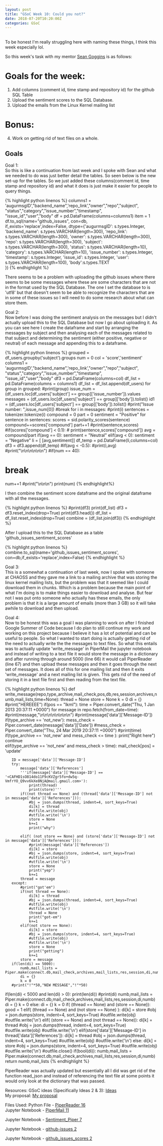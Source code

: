 ```yaml
---
layout: post
title: "GSoC Week 10: Could you not?"
date: 2018-07-20T10:20:00Z
categories: GSoC
---
```

<br>
To be honest I'm really struggling here with naming these things, I think this week especially lol.

So this week's task with my mentor [Sean Goggins](http://www.seangoggins.net/) is as follows:

# Goals for the week:
1. Add columns (comment id, time stamp and repository id) for the github SQL Table
2. Upload the sentiment scores to the SQL Database.
3. Upload the emails from the Linux Kernel mailing list

# Bonus:
4) Work on getting rid of text files on a whole.


## Goals

Goal 1:<br>
So this is like a continuation from last week and I spoke with Sean and what we needed to do was just better detail the tables. So seen below is the new set-up for the tables. So we just added these columns(comment id, time stamp and repository id) and what it does is just make it easier for people to query things. 

{% highlight python linenos %}
columns1 = 'augurmsgID',"backend_name",'repo_link',"owner","repo","subject",\
         "status","category","issue_number","timestamp",\
         "issue_id","user","body"
df = pd.DataFrame(columns=columns1)
item = 1
df.to_sql(name="github_issues", con=db,\
   if_exists='replace',index=False,
   dtype={'augurmsgID': s.types.Integer,
           'backend_name': s.types.VARCHAR(length=300),
           'repo_link': s.types.VARCHAR(length=300),
           'owner': s.types.VARCHAR(length=300),
           'repo': s.types.VARCHAR(length=300),
           'subject': s.types.VARCHAR(length=300),
           'status': s.types.VARCHAR(length=10),
           'category': s.types.VARCHAR(length=10),
           'issue_number': s.types.Integer,
           'timestamp': s.types.Integer,
           'issue_id': s.types.Integer,
           'user': s.types.VARCHAR(length=100),
           'body':s.types.TEXT             
   })
{% endhighlight %}

There seems to be a problem with uploading the github issues where there seems to be some messages where these are some characters that are not in the format used by the SQL Database. The one I set the database to is 'utf8' but that doesn't seem to be able to recognize the characters that are in some of these issues so I will need to do some research about what can store them.

Goal 2:<br>
Now before I was doing the sentiment analysis on the messages but I didn't actually upload this to the SQL Database but now I go about uploading it. As you can see here I create the dataframe and start by arranging the messages by subject and then analysing each of the messages related to that subject and determining the sentiment (either positive, negative or neutral) of each message and appending this to a dataframe.

{% highlight python linenos %}
grouped = df_users.groupby('subject').groups
num = 0
col = 'score','sentiment'
columns1 = 'augurmsgID',"backend_name",'repo_link',"owner","repo","subject",\
         "status","category","issue_number","timestamp",\
         "issue_id","user","body"
df3 = pd.DataFrame(columns=col)
df_list = pd.DataFrame(columns = columns1)
df_list = df_list.append(df_users)
for group in grouped:
   #print(group)
   issue_num = (df_users.loc[df_users['subject'] == group]['issue_number']).values
   messages = (df_users.loc[df_users['subject'] == group]['body']).tolist()
   id1 = (df_users.loc[df_users['subject'] == group]['body']).tolist()
   #print("Issue number: ",issue_num[0])
   #break
   for i in messages:
       #print(i)
       sentences = tokenizer.tokenize(i)
       compound = 0
       part = 0
       sentiment = "Positive"
       for sentence in sentences:
           scores = sid.polarity_scores(sentence)
           compound+=scores['compound']
           part+=1
           #print(sentence,scores)
           #if(scores['compound'] < 0.1):
           #    print(sentence,scores['compound'])
       avg = compound/part
       if(avg == 0):
           sentiment = "Neutral"
       elif(avg < 0):
           sentiment = "Negative"
       li = [ [avg,sentiment]]
       df_temp = pd.DataFrame(li,columns=col)
       df3 = df3.append(df_temp)
       #if(avg < -0.5):
           #print(i,avg)
           #print("\n\n\n\n\n\n")
   #if(num == 40):
   #    break
   num+=1
   #print("\n\n\n")
print(num)
{% endhighlight%}

I then combine the sentiment score dataframe and the original dataframe with all the messages.

{% highlight python linenos %}
#print(df3)
print(df_list)
df3 = df3.reset_index(drop=True)
print(df3.head())
df_list = df_list.reset_index(drop=True)
combine = (df_list.join(df3))
{% endhighlight %}

After I upload this to the SQL Database as a table 'github_issues_sentiment_scores'

{% highlight python linenos %}
combine.to_sql(name='github_issues_sentiment_scores',\
              con=db,if_exists='replace',index=False)
{% endhighlight %}

Goal 3:<br>
This is a somewhat a continuation of last week, now I spoke with someone at CHAOSS and they gave me a link to a mailing archive that was storing the linux kernel mailing lists, but the problem was that it seemed like I could download them in chunks. Which is a problem because the main point of what I'm doing is to make things easier to download and analyse. But fear not I was put onto someone who actually has these emails, the only problem is that it is a large amount of emails (more than 3 GB) so it will take awhile to download and then upload.


Goal 4:<br>
Now to be honest this was a goal I was planning to work on after I finished Google Summer of Code because I do plan to still continue my work and working on this project because I believe it has a lot of potential and can be useful to people. So what I wanted to start doing is actually getting rid of the need to actually write the the messages to text files. So what this entails was to actually update 'write_message' in PiperMail the jupyter notebook and instead of writing to a text file it would store the message in a dictionary and after running through around 5000 (line 66) it would call PiperReader (line 67) and then upload these messages and then it goes through the next set of messages. It does all of this for one mailing list and then it exits 'write_message' and a next mailing list is given. This gets rid of the need of storing it in a text file first and then reading from the text file.


{% highlight python linenos %}
def write_message(repo,type_archive,mail_check,pos,db,res,session,archives,numb,mail_lists,time=None):
   thread = None
   store = None
   k = 0
   di = {}
   #print("HEREEEE")
   if(pos == "lkml"):
       time = Piper.convert_date("Thu, 1 Jan 2013 20:37:11 +0000")
   for message in repo.fetch(from_date=time):
       #print(message,"\n\n\n\n\n\n\n\n")
       #print(message['data']['Message-ID'])
       if(type_archive == 'not_new'):
           mess_check = Piper.convert_date(message['data']['Date'])
           #mess_check = Piper.convert_date("Thu, 24 Mar 2019 20:37:11 +0000")
           #print(time)
       if(type_archive == 'not_new' and mess_check <= time ):
           print("Right here")
           continue           
       elif(type_archive == 'not_new' and mess_check > time):
           mail_check[pos] = 'update'
          
       ID = message['data']['Message-ID']
       try:
           message['data']['References']
           '''if(message['data']['Message-ID'] == '<CAFHD1sO814do11F9cKVZgr5fo+dw5q-VmfrYO_Q9vv6kXe8NjA@mail.gmail.com>'):
               print(thread)
               print(store)'''                            
           if((not thread == None) and (thread['data']['Message-ID'] not in message['data']['References'])):
               #bj = json.dumps(thread, indent=4, sort_keys=True)
               di[k] = thread
               #utfile.write(obj)
               #utfile.write('\n')
               store = None
               k+=1
               print("why")
              
           elif( (not store == None) and (store['data']['Message-ID'] not in message['data']['References'])):
               #print(message['data']['References'])
               di[k] = store
               #bj = json.dumps(store, indent=4, sort_keys=True)
               #utfile.write(obj)
               #utfile.write('\n')
               store = None
               print("yep")
               k+=1
           thread = message
       except:
           #print("got'em")
           if(not thread == None):
               di[k] = thread
               #bj = json.dumps(thread, indent=4, sort_keys=True)
               #utfile.write(obj)
               #utfile.write('\n')
               thread = None
               print("got-em")
               k+=1
           elif(not store == None):
               di[k] = store
               #bj = json.dumps(store, indent=4, sort_keys=True)
               #utfile.write(obj)
               #utfile.write('\n')
               store = None
               print("getting")
               k+=1
           store = message
       if(len(di) == 5000):
           numb,mail_lists = Piper.make(connect.db,mail_check,archives,mail_lists,res,session,di,numb)
           di = {}
           k = 0
       #print("!"*50,"NEW MESSAGE","!"*50)
   if(len(di) < 5000 and len(di) > 0):
       print(len(di))
       #print(di)
       numb,mail_lists = Piper.make(connect.db,mail_check,archives,mail_lists,res,session,di,numb)
       di = {}
       k = 0
   else:
       di = {}
       k = 0
   if( (thread == None) and (store == None)):
       good = 1
   elif( (thread == None) and (not store == None) ):
       di[k] = store
       #obj = json.dumps(store, indent=4, sort_keys=True)
       #outfile.write(obj)
       #outfile.write('\n')
   elif( (store == None) and (not thread == None)):
       di[k] = thread
       #obj = json.dumps(thread, indent=4, sort_keys=True)
       #outfile.write(obj)
       #outfile.write('\n')
   elif(store['data']['Message-ID'] in thread['data']['References']):
       di[k] = thread
       #obj = json.dumps(thread, indent=4, sort_keys=True)
       #outfile.write(obj)
       #outfile.write('\n')
   else:
       di[k] = store
       #obj = json.dumps(store, indent=4, sort_keys=True)
       #outfile.write(obj)
       #outfile.write('\n') 
   #outfile.close()
   if(bool(di)):
       numb,mail_lists = Piper.make(connect.db,mail_check,archives,mail_lists,res,session,di,numb)
   return numb,mail_lists
{% endhighlight %}

PiperReader was actually updated but essentially all I did was get rid of the function read_json and instead of referencing the text file at some points it would only look at the dictionary that was passed.


Resources:
GSoC ideas (Specifically Ideas 2 & 3): [Ideas](https://wiki.linuxfoundation.org/chaoss/gsoc-ideas)<br>
My proposal: [My proposal](https://github.com/kmn5409/chaoss-microtasks/blob/master/GSoC-2018-Keanu-Nichols-CHAOSS-proposal.pdf)


Files Used:
Python File - [PiperReader 16](https://github.com/kmn5409/GSoC_CHAOSS/blob/master/Augur/Perceval/PiperReader%2016.py)<br>
Jupyter Notebook - [PiperMail 11](https://github.com/kmn5409/GSoC_CHAOSS/blob/master/Augur/Perceval/PiperMail%2011.ipynb)

Jupyter Notebook - [Sentiment_Piper 7](https://github.com/kmn5409/GSoC_CHAOSS/blob/master/Augur/Perceval/NLP/Sentiment_Piper%207.ipynb)


Jupyter Notebook - [github-issues 2](https://github.com/kmn5409/GSoC_CHAOSS/blob/master/Augur/Perceval/github-issues%202.ipynb)

Jupyter Notebook - [github_issues_scores 2](https://github.com/kmn5409/GSoC_CHAOSS/blob/master/Augur/Perceval/github_issues_scores%202.ipynb)




